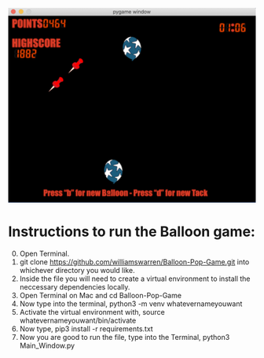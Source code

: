
![alt text](https://github.com/williamswarren/Balloon-Pop-Game/blob/master/demo.png)

# Instructions to run the Balloon game:

0. Open Terminal.
1. git clone https://github.com/williamswarren/Balloon-Pop-Game.git into whichever directory you would like.
2. Inside the file you will need to create a virtual environment to install the neccessary dependencies locally.
3. Open Terminal on Mac and cd Balloon-Pop-Game
4. Now type into the terminal, python3 -m venv whatevernameyouwant
5. Activate the virtual environment with, source whatevernameyouwant/bin/activate
6. Now type, pip3 install -r requirements.txt
7. Now you are good to run the file, type into the Terminal, python3 Main_Window.py